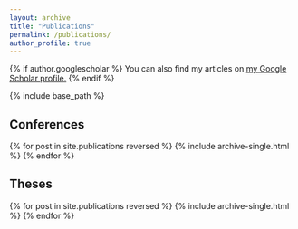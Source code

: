 ```yaml
---
layout: archive
title: "Publications"
permalink: /publications/
author_profile: true
---
```


{% if author.googlescholar %}
  You can also find my articles on <u><a href="{{author.googlescholar}}">my Google Scholar profile</a>.</u>
{% endif %}

{% include base_path %}

## Conferences

{% for post in site.publications reversed %}
  {% include archive-single.html %}
{% endfor %}

## Theses

{% for post in site.publications reversed %}
  {% include archive-single.html %}
{% endfor %}
